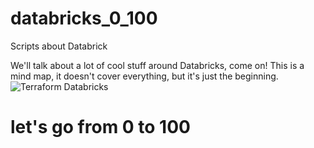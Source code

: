 # databricks_0_100
Scripts about Databrick

We'll talk about a lot of cool stuff around Databricks, come on!
This is a mind map, it doesn't cover everything, but it's just the beginning.
![Terraform Databricks](https://user-images.githubusercontent.com/69867503/194760055-794b3c2b-1179-4bbc-a12a-a75e11302ea7.jpg)

# let's go from 0 to 100
